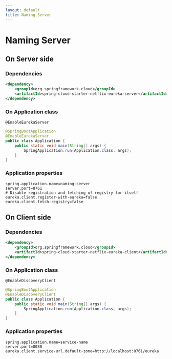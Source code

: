 ```yaml
---
layout: default
title: Naming Server
---
```

# Naming Server
## On Server side
### Dependencies
```xml
<dependency>
    <groupId>org.springframework.cloud</groupId>
    <artifactId>spring-cloud-starter-netflix-eureka-server</artifactId>
</dependency>
```

### On Application class
`@EnableEurekaServer`
```java
@SpringBootApplication
@EnableEurekaServer
public class Application {
    public static void main(String[] args) {
        SpringApplication.run(Application.class, args);
    }
}
```

### Application properties
```properties
spring.application.name=naming-server
server.port=8761
# Disable registration and fetching of registry for itself
eureka.client.register-with-eureka=false
eureka.client.fetch-registry=false
```

## On Client side

### Dependencies
```xml
<dependency>
    <groupId>org.springframework.cloud</groupId>
    <artifactId>spring-cloud-starter-netflix-eureka-client</artifactId>
</dependency>
```

### On Application class
`@EnableDiscoveryClient`
```java
@SpringBootApplication
@EnableDiscoveryClient
public class Application {
    public static void main(String[] args) {
        SpringApplication.run(Application.class, args);
    }
}
```

### Application properties
```properties
spring.application.name=service-name
server.port=8080
eureka.client.service-url.default-zone=http://localhost:8761/eureka
```